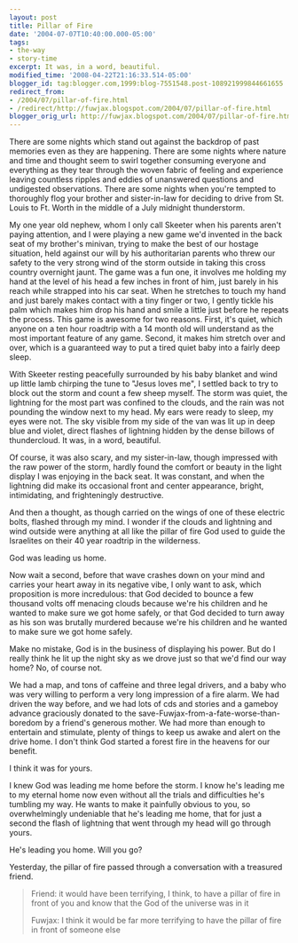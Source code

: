 ```yaml
---
layout: post
title: Pillar of Fire
date: '2004-07-07T10:40:00.000-05:00'
tags:
- the-way
- story-time
excerpt: It was, in a word, beautiful.
modified_time: '2008-04-22T21:16:33.514-05:00'
blogger_id: tag:blogger.com,1999:blog-7551548.post-108921999844661655
redirect_from: 
- /2004/07/pillar-of-fire.html
- /redirect/http://fuwjax.blogspot.com/2004/07/pillar-of-fire.html
blogger_orig_url: http://fuwjax.blogspot.com/2004/07/pillar-of-fire.html
---
```


There are some nights which stand out against the backdrop of past memories even as they are happening.  There are some nights where nature and time and thought seem to swirl together consuming everyone and everything as they tear through the woven fabric of feeling and experience leaving countless ripples and eddies of unanswered questions and undigested observations.  There are some nights when you're tempted to thoroughly flog your brother and sister-in-law for deciding to drive from St. Louis to Ft. Worth in the middle of a July midnight thunderstorm.

My one year old nephew, whom I only call Skeeter when his parents aren't paying attention, and I were playing a new game we'd invented in the back seat of my brother's minivan, trying to make the best of our hostage situation, held against our will by his authoritarian parents who threw our safety to the very strong wind of the storm outside in taking this cross country overnight jaunt.  The game was a fun one, it involves me holding my hand at the level of his head a few inches in front of him, just barely in his reach while strapped into his car seat.  When he stretches to touch my hand and just barely makes contact with a tiny finger or two, I gently tickle his palm which makes him drop his hand and smile a little just before he repeats the process.  This game is awesome for two reasons.  First, it's quiet, which anyone on a ten hour roadtrip with a 14 month old will understand as the most important feature of any game.  Second, it makes him stretch over and over, which is a guaranteed way to put a tired quiet baby into a fairly deep sleep.

With Skeeter resting peacefully surrounded by his baby blanket and wind up little lamb chirping the tune to "Jesus loves me", I settled back to try to block out the storm and count a few sheep myself.  The storm was quiet, the lightning for the most part was confined to the clouds, and the rain was not pounding the window next to my head.  My ears were ready to sleep, my eyes were not.   The sky visible from my side of the van was lit up in deep blue and violet, direct flashes of lightning hidden by the dense billows of thundercloud.  It was, in a word, beautiful.

Of course, it was also scary, and my sister-in-law, though impressed with the raw power of the storm, hardly found the comfort or beauty in the light display I was enjoying in the back seat.  It was constant, and when the lightning did make its occasional front and center appearance, bright, intimidating, and frighteningly destructive.

And then a thought, as though carried on the wings of one of these electric bolts, flashed through my mind.  I wonder if the clouds and lightning and wind outside were anything at all like the pillar of fire God used to guide the Israelites on their 40 year roadtrip in the wilderness.

God was leading us home.

Now wait a second, before that wave crashes down on your mind and carries your heart away in its negative vibe, I only want to ask, which proposition is more incredulous: that God decided to bounce a few thousand volts off menacing clouds because we're his children and he wanted to make sure we got home safely, or that God decided to turn away as his son was brutally murdered because we're his children and he wanted to make sure we got home safely.

Make no mistake, God is in the business of displaying his power.  But do I really think he lit up the night sky as we drove just so that we'd find our way home?  No, of course not.

We had a map, and tons of caffeine and three legal drivers, and a baby who was very willing to perform a very long impression of a fire alarm.  We had driven the way before, and we had lots of cds and stories and a gameboy advance graciously donated to the save-Fuwjax-from-a-fate-worse-than-boredom by a friend's generous mother.  We had more than enough to entertain and stimulate, plenty of things to keep us awake and alert on the drive home.  I don't think God started a forest fire in the heavens for our benefit.

I think it was for yours.

I knew God was leading me home before the storm.  I know he's leading me to my eternal home now even without all the trials and difficulties he's tumbling my way.  He wants to make it painfully obvious to you, so overwhelmingly undeniable that he's leading me home, that for just a second the flash of lightning that went through my head will go through yours.  

He's leading you home.  Will you go?

Yesterday, the pillar of fire passed through a conversation with a treasured friend.

> Friend: it would have been terrifying, I think, to have a pillar of fire in front of you and know that the God of the universe was in it
> 
> Fuwjax: I think it would be far more terrifying to have the pillar of fire in front of someone else